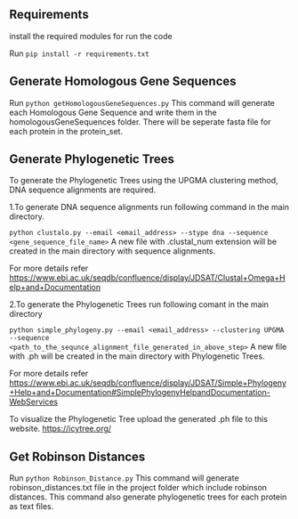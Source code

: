 ## Requirements

install the required modules for run the code

Run `pip install -r requirements.txt`

## Generate Homologous Gene Sequences

Run `python getHomologousGeneSequences.py` 
This command will generate each Homologous Gene Sequence and write them in the homologousGeneSequences folder.
There will be seperate fasta file for each protein in the protein_set.

## Generate Phylogenetic Trees
To generate the Phylogenetic Trees using the UPGMA clustering method, DNA sequence alignments are required.

1.To generate DNA sequence alignments run following command in the main directory. 

`python clustalo.py --email <email_address> --stype dna --sequence <gene_sequence_file_name>`
A new file with .clustal_num extension will be created in the main directory with sequence alignments.

For more details refer https://www.ebi.ac.uk/seqdb/confluence/display/JDSAT/Clustal+Omega+Help+and+Documentation

2.To generate the Phylogenetic Trees run following comant in the main directory

`python simple_phylogeny.py --email <email_address> --clustering UPGMA --sequence <path_to_the_sequnce_alignment_file_generated_in_above_step>`
A new file with .ph will be created in the main directory with Phylogenetic Trees.

For more details refer https://www.ebi.ac.uk/seqdb/confluence/display/JDSAT/Simple+Phylogeny+Help+and+Documentation#SimplePhylogenyHelpandDocumentation-WebServices

To visualize the Phylogenetic Tree upload the generated .ph file to this website. https://icytree.org/

## Get Robinson Distances

Run `python Robinson_Distance.py` 
This command will generate robinson_distances.txt file in the project folder which include robinson distances. This command also generate phylogenetic trees for each protein as text files.

